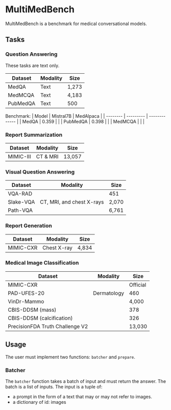 # MultiMedBench

MultiMedBench is a benchmark for medical conversational models.


## Tasks

### Question Answering

These tasks are text only.

| Dataset  | Modality | Size     |
| -------- | -------- | -------- |
| MedQA    | Text     | 1,273    |
| MedMCQA  | Text     | 4,183    |
| PubMedQA | Text     | 500      |

Benchmark:
| Model    | Mistral7B | MedAlpaca     |
| -------- | --------- | ------------- |
| MedQA    | 0.359     |               |
| PubMedQA | 0.398     |               |
| MedMCQA  |           |               |


### Report Summarization

| Dataset  | Modality | Size     |
| -------- | -------- | -------- |
| MIMIC-III | CT & MRI |  13,057 |


### Visual Question Answering

| Dataset  | Modality | Size     |
| -------- | -------- | -------- |
| VQA-RAD  |  | 451 |
| Slake-VQA | CT, MRI, and chest X-rays |  2,070 |
| Path-VQA |  | 6,761 |


### Report Generation

| Dataset  | Modality | Size     |
| -------- | -------- | -------- |
| MIMIC-CXR | Chest X-ray | 4,834 |


### Medical Image Classification

| Dataset  | Modality | Size     |
| -------- | -------- | -------- |
| MIMIC-CXR    |  | Official |
| PAD-UFES-20  | Dermatology | 460 |
| VinDr-Mammo |  | 4,000 |
| CBIS-DDSM (mass) |  | 378 |
| CBIS-DDSM (calcification) |  | 326 |
| PrecisionFDA Truth Challenge V2 |  | 13,030 |


## Usage

The user must implement two functions: `batcher` and `prepare`.

### Batcher

The `batcher` function takes a batch of input and must return the answer.
The batch is a list of inputs.
The input is a tuple of:
* a prompt in the form of a text that may or may not refer to images.
* a dictionary of id: images